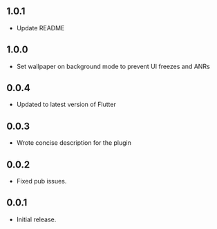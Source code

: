 ## 1.0.1
* Update README

## 1.0.0
*  Set wallpaper on background mode to prevent UI freezes and ANRs

## 0.0.4
* Updated to latest version of Flutter

## 0.0.3
* Wrote concise description for the plugin

## 0.0.2

* Fixed pub issues.

## 0.0.1

* Initial release.

